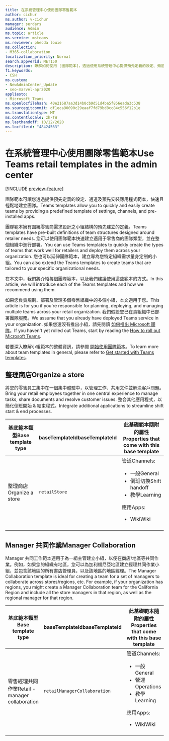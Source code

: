 ```yaml
---
title: 在系統管理中心使用團隊零售範本
author: cichur
ms.author: v-cichur
manager: serdars
audience: Admin
ms.topic: article
ms.service: msteams
ms.reviewer: phecda louie
ms.collection:
- M365-collaboration
localization_priority: Normal
search.appverid: MET150
description: 瞭解如何使用 [團隊範本]，透過使用系統管理中心提供預先定義的設定、頻道及預先安裝的 app，來建立專為零售商所需的小組結構。
f1.keywords:
- CSH
ms.custom:
- NewAdminCenter_Update
- seo-marvel-apr2020
appliesto:
- Microsoft Teams
ms.openlocfilehash: 40e21687aa3d14b0cb9d51d4ba5f856eada3c538
ms.sourcegitcommit: df1eca90090c29eaaf7fd79bd8cc84c556f12b1e
ms.translationtype: MT
ms.contentlocale: zh-TW
ms.lasthandoff: 10/12/2020
ms.locfileid: "48424563"
---
```

# <a name="use-teams-retail-templates-in-the-admin-center"></a><span data-ttu-id="32c3a-103">在系統管理中心使用團隊零售範本</span><span class="sxs-lookup"><span data-stu-id="32c3a-103">Use Teams retail templates in the admin center</span></span>

[!INCLUDE [preview-feature](includes/preview-feature.md)]

<span data-ttu-id="32c3a-104">團隊範本可讓您透過提供預先定義的設定、通道及預先安裝應用程式範本，快速且輕鬆地建立團隊。</span><span class="sxs-lookup"><span data-stu-id="32c3a-104">Teams templates allow you to quickly and easily create teams by providing a predefined template of settings, channels, and pre-installed apps.</span></span>

<span data-ttu-id="32c3a-105">團隊範本擁有圍繞零售商需求設計之小組結構的預先建立的定義。</span><span class="sxs-lookup"><span data-stu-id="32c3a-105">Teams templates have pre-built definitions of team structures designed around retailer needs.</span></span> <span data-ttu-id="32c3a-106">您可以使用團隊範本快速建立適用于零售商的團隊類型，並在整個組織中進行部署。</span><span class="sxs-lookup"><span data-stu-id="32c3a-106">You can use Teams templates to quickly create the types of teams that work well for retailers and deploy them across your organization.</span></span> <span data-ttu-id="32c3a-107">您也可以延伸團隊範本，建立專為您特定組織需求量身定制的小組。</span><span class="sxs-lookup"><span data-stu-id="32c3a-107">You can also extend the Teams templates to create teams that are tailored to your specific organizational needs.</span></span>

<span data-ttu-id="32c3a-108">在本文中，我們將介紹每個團隊範本，以及我們建議使用這些範本的方式。</span><span class="sxs-lookup"><span data-stu-id="32c3a-108">In this article, we will introduce each of the Teams templates and how we recommend using them.</span></span>

<span data-ttu-id="32c3a-109">如果您負責規劃、部署及管理多個零售組織中的多個小組，本文適用于您。</span><span class="sxs-lookup"><span data-stu-id="32c3a-109">This article is for you if you're responsible for planning, deploying, and managing multiple teams across your retail organization.</span></span> <span data-ttu-id="32c3a-110">我們假設您已在貴組織中已部署團隊服務。</span><span class="sxs-lookup"><span data-stu-id="32c3a-110">We assume that you already have deployed Teams service in your organization.</span></span> <span data-ttu-id="32c3a-111">如果您還沒有推出小組，請先閱讀 [如何推出 Microsoft 團隊](How-to-roll-out-teams.md)。</span><span class="sxs-lookup"><span data-stu-id="32c3a-111">If you haven't yet rolled out Teams, start by reading the [How to roll out Microsoft Teams](How-to-roll-out-teams.md).</span></span>

<span data-ttu-id="32c3a-112">若要深入瞭解小組範本的整體資訊，請參閱 [開始使用團隊範本](get-started-with-teams-templates-in-the-admin-console.md)。</span><span class="sxs-lookup"><span data-stu-id="32c3a-112">To learn more about team templates in general, please refer to [Get started with Teams templates](get-started-with-teams-templates-in-the-admin-console.md).</span></span>

## <a name="organize-a-store"></a><span data-ttu-id="32c3a-113">整理商店</span><span class="sxs-lookup"><span data-stu-id="32c3a-113">Organize a store</span></span>

<span data-ttu-id="32c3a-114">將您的零售員工集中在一個集中體驗中，以管理工作、共用文件並解決客戶問題。</span><span class="sxs-lookup"><span data-stu-id="32c3a-114">Bring your retail employees together in one central experience to manage tasks, share documents and resolve customer issues.</span></span> <span data-ttu-id="32c3a-115">整合其他應用程式，以簡化倒班開始 & 結束程式。</span><span class="sxs-lookup"><span data-stu-id="32c3a-115">Integrate additional applications to streamline shift start & end processes.</span></span>

| <span data-ttu-id="32c3a-116">基底範本類型</span><span class="sxs-lookup"><span data-stu-id="32c3a-116">Base template type</span></span> |<span data-ttu-id="32c3a-117">baseTemplateId</span><span class="sxs-lookup"><span data-stu-id="32c3a-117">baseTemplateId</span></span> | <span data-ttu-id="32c3a-118">此基礎範本隨附的屬性</span><span class="sxs-lookup"><span data-stu-id="32c3a-118">Properties that come with this base template</span></span> |
| ------------------|-- |----------------------------------------------------- |
|<span data-ttu-id="32c3a-119">整理商店</span><span class="sxs-lookup"><span data-stu-id="32c3a-119">Organize a store</span></span>| `retailStore`|<span data-ttu-id="32c3a-120">管道</span><span class="sxs-lookup"><span data-stu-id="32c3a-120">Channels:</span></span> <ul><li><span data-ttu-id="32c3a-121">一般</span><span class="sxs-lookup"><span data-stu-id="32c3a-121">General</span></span><li><span data-ttu-id="32c3a-122">倒班切換</span><span class="sxs-lookup"><span data-stu-id="32c3a-122">Shift handoff</span></span></li><li><span data-ttu-id="32c3a-123">教學</span><span class="sxs-lookup"><span data-stu-id="32c3a-123">Learning</span></span></li></ul> <span data-ttu-id="32c3a-124">應用</span><span class="sxs-lookup"><span data-stu-id="32c3a-124">Apps:</span></span> <ul><li><span data-ttu-id="32c3a-125">Wiki</span><span class="sxs-lookup"><span data-stu-id="32c3a-125">Wiki</span></span></li></ul>|
||||

## <a name="manager-collaboration"></a><span data-ttu-id="32c3a-126">Manager 共同作業</span><span class="sxs-lookup"><span data-stu-id="32c3a-126">Manager Collaboration</span></span>

<span data-ttu-id="32c3a-127">Manager 共同工作範本適用于為一組主管建立小組，以便在商店/地區等共同作業。例如，如果您的組織有地區，您可以為加利福尼亞地區建立經理共同作業小組，並包含該地區的所有書店管理員，以及該地區的地區經理。</span><span class="sxs-lookup"><span data-stu-id="32c3a-127">The Manager Collaboration template is ideal for creating a team for a set of managers to collaborate across stores/regions, etc. For example, if your organization has regions, you might create a Manager Collaboration team for the California Region and include all the store managers in that region, as well as the regional manager for that region.</span></span>

| <span data-ttu-id="32c3a-128">基底範本類型</span><span class="sxs-lookup"><span data-stu-id="32c3a-128">Base template type</span></span>| <span data-ttu-id="32c3a-129">baseTemplateId</span><span class="sxs-lookup"><span data-stu-id="32c3a-129">baseTemplateId</span></span> | <span data-ttu-id="32c3a-130">此基礎範本隨附的屬性</span><span class="sxs-lookup"><span data-stu-id="32c3a-130">Properties that come with this base template</span></span> |
| ------------------|- |----------------------------------------------------- |
|<span data-ttu-id="32c3a-131">零售經理共同作業</span><span class="sxs-lookup"><span data-stu-id="32c3a-131">Retail - manager collaboration</span></span>|`retailManagerCollaboration` |<span data-ttu-id="32c3a-132">管道</span><span class="sxs-lookup"><span data-stu-id="32c3a-132">Channels:</span></span> <ul><li><span data-ttu-id="32c3a-133">一般</span><span class="sxs-lookup"><span data-stu-id="32c3a-133">General</span></span><li><span data-ttu-id="32c3a-134">營運</span><span class="sxs-lookup"><span data-stu-id="32c3a-134">Operations</span></span></li><li><span data-ttu-id="32c3a-135">教學</span><span class="sxs-lookup"><span data-stu-id="32c3a-135">Learning</span></span></li></ul> <span data-ttu-id="32c3a-136">應用</span><span class="sxs-lookup"><span data-stu-id="32c3a-136">Apps:</span></span> <ul><li><span data-ttu-id="32c3a-137">Wiki</span><span class="sxs-lookup"><span data-stu-id="32c3a-137">Wiki</span></span></li></ul>|
||||

